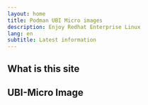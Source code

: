```yaml
---
layout: home
title: Podman UBI Micro images
description: Enjoy Redhat Enterprise Linux
lang: en
subtitle: Latest information
---
```

## What is this site

## UBI-Micro Image
